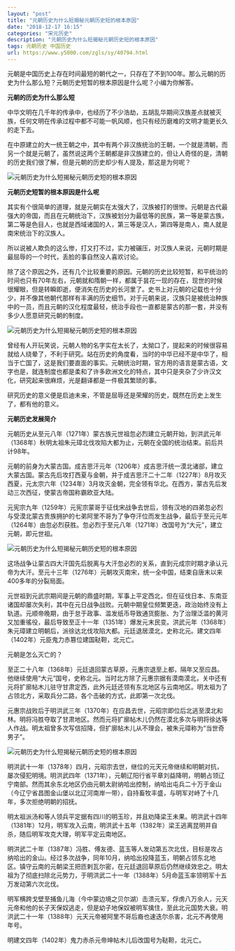 ```yaml
---
layout: "post"
title: "元朝历史为什么短揭秘元朝历史短的根本原因"
date: "2018-12-17 16:15"
categories: "宋元历史"
description: "元朝历史为什么短揭秘元朝历史短的根本原因"
tags: 元朝历史 中国历史
url: https://www.y5000.com/zgls/sy/40794.html
---
```






元朝是中国历史上存在时间最短的朝代之一，只存在了不到100年。那么元朝的历史为什么那么短？元朝历史短暂的根本原因是什么呢？小编为你解答。

 **元朝的历史为什么那么短**

中华文明在几千年的传承中，也经历了不少浩劫，五胡乱华期间汉族差点就被灭族，任何文明在传承过程中都不可能一帆风顺，也只有经历磨难的文明才能更长久的走下去。

在中原建立的大一统王朝之中，其中有两个非汉族统治的王朝，一个就是清朝，而另一个就是元朝了，虽然说这两个王朝都是非汉族建立的，但让人奇怪的是，清朝的历史我们很了解，但是元朝的历史却少有人提及，那这是为何呢？

![元朝历史为什么短揭秘元朝历史短的根本原因](https://img.y5000.com/uploads/allimg/190213/338c9c263d55558e22c9831b28af02b5.jpg)

 **元朝历史短暂的根本原因是什么呢**

其实有个很简单的道理，就是元朝实在太强大了，汉族被打的很惨。元朝是古代最强大的帝国，而且在元朝统治下，汉族被划分为最低等的民族，第一等是蒙古族，第二等是色目人，也就是西域诸国的人，第三等是汉人，第四等是南人，南人就是南宋统治下的汉族人。

所以说被人欺负的这么惨，打又打不过，实力被碾压，对汉族人来说，元朝时期是最屈辱的一个时代，丢脸的事自然没人喜欢讨论。

除了这个原因之外，还有几个比较重要的原因。元朝的历史比较短暂，和平统治的时间也只有70年左右，元朝就和隋朝一样，都属于昙花一现的存在，现世的时候很耀眼，但是转瞬即逝，便消失在历史的长河里了。史书上对元朝的记载也十分少，并不像其他朝代那样有丰满的历史细节。对于元朝来说，汉族只是被统治种族中的一员，而且元朝的汉化程度最轻，统治手段也一直都是蒙古的那一套，并没有多少人愿意研究元朝的制度。

![元朝历史为什么短揭秘元朝历史短的根本原因](https://img.y5000.com/uploads/allimg/190213/58e08b5617cf94fd24c3ab2189ce2061.jpg)

曾经有人开玩笑说，元朝人物的名字实在太长了，太拗口了，提起来的时候很容易就给人绕晕了，不利于研究。站在历史的角度看，当时的中华已经不是中华了，相当于亡国了，这是我们要直面的事实。元朝统治时期，官方用的语言是蒙古语，文字也是，就连制度也都是柔和了许多欧洲文化的特点，其中只是夹杂了少许汉文化，研究起来很麻烦，光是翻译都是一件极其繁琐的事。

研究历史的意义便是启迪未来，不管是屈辱还是荣耀的历史，既然在历史上发生了，都有他的意义。

 **元朝历史发展简介**

元朝历史从至元八年（1271年）蒙古族元世祖忽必烈建立元朝开始，到洪武元年（1368年）秋明太祖朱元璋北伐攻陷大都为止，元朝在全国的统治结束。前后共计98年。

元朝的前身为大蒙古国。成吉思汗元年（1206年）成吉思汗统一漠北诸部，建立大蒙古国。蒙古先后攻打西夏与金朝，并于成吉思汗二十二年（1227年）8月攻灭西夏，元太宗六年（1234年）3月攻灭金朝，完全领有华北。在西方，蒙古先后发动三次西征，使蒙古帝国称霸欧亚大陆。

元宪宗九年（1259年）元宪宗蒙哥于征伐宋战争去世后，领有汉地的四弟忽必烈与受漠北蒙古贵族拥护的七弟阿里不哥为了争夺汗位而发生战争，最后于至元元年（1264年）由忽必烈获胜。忽必烈于至元八年（1271年）改国号为“大元”，建立元朝，即元世祖。

![元朝历史为什么短揭秘元朝历史短的根本原因](https://img.y5000.com/uploads/allimg/190213/5cf79513e5b63aaff158399313039e0c.jpg)

这场战争让蒙古四大汗国先后脱离与大汗忽必烈的关系，直到元成宗时期才承认元帝为大汗。至元十三年（1276年）元朝攻灭南宋，统一全中国，结束自唐末以来400多年的分裂局面。

元世祖到元武宗期间是元朝的鼎盛时期，军事上平定西北，但在征伐日本、东南亚诸国却屡次失利，其中在元日战争战败。元朝中期皇位频繁更迭，政治始终没有上轨道。元顺帝晚期，由于怠于政事、滥发纸币导致通货膨胀、为了治理泛滥的黄河又加重徭役，最后导致至正十一年（1351年）爆发元末民变。洪武元年（1368年）朱元璋建立明朝后，派徐达北伐攻陷大都。元廷退居漠北，史称北元。建文四年（1402年）元臣鬼力赤篡位建国鞑靼，北元亡。

元朝是怎么灭亡的？  

至正二十八年（1368年）元廷退回蒙古草原，元惠宗退至上都，隔年又至应昌。他继续使用“大元”国号，史称北元。当时北方除了元惠宗据有漠南漠北，关中还有元将扩廓帖木儿驻守甘肃定西，此外元廷还领有东北地区与云南地区。明太祖为了占领北方，采取兵分二路，各个击破的方式，此即第一次北伐。

元惠宗战败后于明洪武三年（1370年）在应昌去世，元昭宗即位后北逃至漠北和林。明将冯胜夺取了甘肃地区。然而元将扩廓帖木儿仍然在漠北多次与明将徐达等人作战。明太祖曾多次写信招降，但扩廓帖木儿从不理会，被朱元璋称为“当世奇男子”。

![元朝历史为什么短揭秘元朝历史短的根本原因](https://img.y5000.com/uploads/allimg/190213/c20ef9b095c8610f85c0fec63ef0dc60.jpg)

明洪武十一年（1378年）四月，元昭宗去世，继位的元天元帝继续和明朝对抗，屡次侵犯明境。明洪武四年（1371年），元朝辽阳行省平章刘益降明，明朝占领辽宁南部。然而其余东北地区仍由元朝太尉纳哈出控制，纳哈出屯兵二十万于金山（今辽宁省昌图金山堡以北辽河南岸一带），自持畜牧丰盛，与明军对峙了十几年，多次拒绝明朝的招抚。

明太祖派汤和等人领兵平定据有四川的明玉珍，并且劝降梁王未果。明洪武十四年（1381年）12月，明军攻入云南，明洪武十五年（1382年）梁王逃离昆明并自杀，随后明军攻克大理，明军平定云南地区。

明洪武二十年（1387年）冯胜、傅友德、蓝玉等人发动第五次北伐，目标是攻占纳哈出的金山。经过多次战争，同年10月，纳哈出投降蓝玉，明朝占领东北地区。镇守云南的元朝梁王把匝剌瓦尔密，在元廷退回草原后仍然继续效忠之。明太祖为了彻底扫除北元势力，于明洪武二十一年（1388年）5月命蓝玉率领明军十五万发动第六次北伐。

明军横跨戈壁至捕鱼儿海（今中蒙边境之贝尔湖）击溃元军，俘虏八万余人，元天元帝和他的长子天保奴逃走，但是幼子地保奴被明军擒住，至此北元国势大衰。明洪武二十一年（1388年）元天元帝被阿里不哥后裔也速迭尔杀害，北元不再使用年号。

明建文四年（1402年）鬼力赤杀元帝坤帖木儿后改国号为鞑靼，北元亡。
